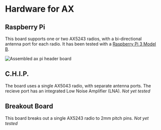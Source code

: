 # Hardware for AX

## Raspberry Pi

This board supports one or two AX5243 radios, with a bi-directional
antenna port for each radio. It has been tested with a
[Raspberry Pi 3 Model B](https://www.raspberrypi.org/products/raspberry-pi-3-model-b/).

![Assembled ax pi header board](ax-gateway-on-pi.jpg
 "Assembled ax pi header board")

## C.H.I.P.

The board uses a single AX5043 radio, with separate antenna ports. The
recieve port has an integrated Low Noise Amplifier (LNA). *Not yet tested*

## Breakout Board

This board breaks out a single AX5243 radio to 2mm pitch pins. *Not yet tested*
